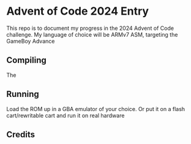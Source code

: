 # Advent of Code 2024 Entry

This repo is to document my progress in the 2024 Advent of Code challenge. My language of choice will be ARMv7 ASM, targeting the GameBoy Advance

## Compiling

The 

## Running

Load the ROM up in a GBA emulator of your choice. Or put it on a flash cart/rewritable cart and run it on real hardware

## Credits

